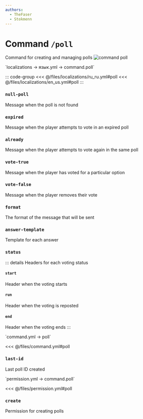 ```yaml
---
authors:
  - TheFaser
  - Stokmenn
---
```


# Command `/poll`

Command for creating and managing polls
![command poll](/commandpoll.png)

[//]: # (localization)
<!--@include: @/parts/words.md#localization-->
<!--@include: @/parts/words.md#path--> `localizations → язык.yml → command.poll`

<!--@include: @/parts/words.md#default-->

::: code-group
<<< @/files/localizations/ru_ru.yml#poll
<<< @/files/localizations/en_us.yml#poll
:::

### `null-poll`

Message when the poll is not found

### `expired`

Message when the player attempts to vote in an expired poll

### `already`

Message when the player attempts to vote again in the same poll

### `vote-true`

Message when the player has voted for a particular option

### `vote-false`

Message when the player removes their vote

### `format`
The format of the message that will be sent

### `answer-template`
Template for each answer

### `status`

::: details Headers for each voting status

#### `start`
Header when the voting starts

#### `run`
Header when the voting is reposted

#### `end`
Header when the voting ends
:::

[//]: # (command.yml)
<!--@include: @/parts/words.md#setting-->
<!--@include: @/parts/words.md#path--> `command.yml → poll`

<!--@include: @/parts/words.md#default-->
<<< @/files/command.yml#poll

<!--@include: @/parts/enable.md-->
<!--@include: @/parts/range.md-->

### `last-id`

Last poll ID created

<!--@include: @/parts/aliases.md-->
<!--@include: @/parts/cooldown.md-->
<!--@include: @/parts/sound.md-->

[//]: # (permission.yml)
<!--@include: @/parts/words.md#permission-->
<!--@include: @/parts/words.md#path--> `permission.yml → command.poll`

<!--@include: @/parts/words.md#default-->
<<< @/files/permission.yml#poll

<!--@include: @/parts/permission/permissionTier3.md-->

### `create`

Permission for creating polls

<!--@include: @/parts/permission/cooldown.md-->
<!--@include: @/parts/permission/sound.md-->
